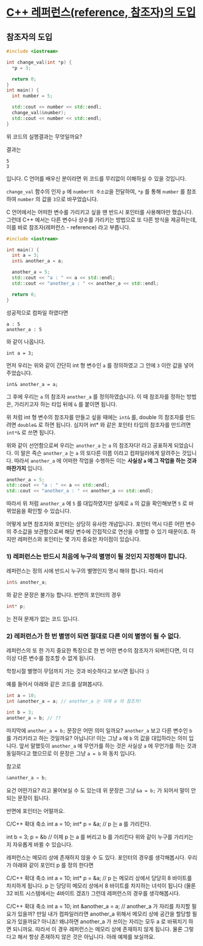 # [C++ 레퍼런스(reference, 참조자)의 도입](https://modoocode.com/141)

## 참조자의 도입

```C++
#include <iostream>

int change_val(int *p) {
  *p = 3;

  return 0;
}
int main() {
  int number = 5;

  std::cout << number << std::endl;
  change_val(&number);
  std::cout << number << std::endl;
}
```

위 코드의 실행결과는 무엇일까요?

결과는
```
5
3
```
입니다. C 언어를 배우신 분이라면 위 코드를 무리없이 이해하실 수 있을 것입니다.

`change_val` 함수의 인자 `p` 에 `number의 주소값`을 전달하여, `*p` 를 통해 `number` 를 참조하여 `number` 의 값을 `3`으로 바꾸었습니다.

C 언어에서는 어떠한 변수를 가리키고 싶을 땐 반드시 포인터를 사용해야만 했습니다. 그런데 C++ 에서는 다른 변수나 상수를 가리키는 방법으로 또 다른 방식을 제공하는데, 이를 바로 참조자(레퍼런스 - reference) 라고 부릅니다.


```C++
#include <iostream>

int main() {
  int a = 3;
  int& another_a = a;

  another_a = 5;
  std::cout << "a : " << a << std::endl;
  std::cout << "another_a : " << another_a << std::endl;

  return 0;
}
```

성공적으로 컴파일 하였다면
```
a : 5
another_a : 5
```
와 같이 나옵니다.

```
int a = 3;
```
먼저 우리는 위와 같이 간단히 int 형 변수인 `a` 를 정의하였고 그 안에 `3` 이란 값을 넣어주었습니다.

```
int& another_a = a;
```
그 후에 우리는 `a` 의 참조자 `another_a` 를 정의하였습니다. 이 때 참조자를 정하는 방법은, 가리키고자 하는 타입 뒤에 `&` 를 붙이면 됩니다.

위 처럼 int 형 변수의 참조자를 만들고 싶을 때에는 `int&` 를, double 의 참조자를 만드려면 `double&` 로 하면 됩니다. 심지어 int* 와 같은 포인터 타입의 참조자를 만드려면 `int*&` 로 쓰면 됩니다.

위와 같이 선언함으로써 우리는 `another_a` 는 `a` 의 참조자다! 라고 공표하게 되었습니다. 이 말은 즉슨 `another_a` 는 `a` 의 또다른 이름 이라고 컴파일러에게 알려주는 것입니다. 따라서 `another_a` 에 어떠한 작업을 수행하든 이는 **사실상 `a` 에 그 작업을 하는 것과 마찬가지** 입니다.

```C++
another_a = 5;
std::cout << "a : " << a << std::endl;
std::cout << "another_a : " << another_a << std::endl;
```
따라서 위 처럼 `another_a` 에 `5` 를 대입하였지만 실제로 `a` 의 값을 확인해보면 `5` 로 바뀌었음을 확인할 수 있습니다.

어떻게 보면 참조자와 포인터는 상당히 유사한 개념입니다. 포인터 역시 다른 어떤 변수의 주소값을 보관함으로써 해당 변수에 간접적으로 연산을 수행할 수 있기 때문이죠. 하지만 레퍼런스와 포인터는 몇 가지 중요한 차이점이 있습니다.

### 1) 레퍼런스는 반드시 처음에 누구의 별명이 될 것인지 지정해야 합니다.
레퍼런스는 정의 시에 반드시 누구의 별명인지 명시 해야 합니다. 따라서
```C++
int& another_a;
```
와 같은 문장은 불가능 합니다. 반면의 포인터의 경우
```C++
int* p;
```
는 전혀 문제가 없는 코드 입니다.

### 2) 레퍼런스가 한 번 별명이 되면 절대로 다른 이의 별명이 될 수 없다.
레퍼런스의 또 한 가지 중요한 특징으로 한 번 어떤 변수의 참조자가 되버린다면, 이 더이상 다른 변수를 참조할 수 없게 됩니다.

학창시절 별명이 무덤까지 가는 것과 비슷하다고 보시면 됩니다 :)

예를 들어서 아래와 같은 코드를 살펴봅시다. 
```C++
int a = 10;
int &another_a = a; // another_a 는 이제 a 의 참조자!

int b = 3;
another_a = b; // ?? 
```
마지막에 `another_a = b;` 문장은 어떤 의미 일까요? `another_a` 보고 다른 변수인 `b` 를 가리키라고 하는 것일까요? 아닙니다! 이는 그냥 `a` 에 `b` 의 값을 대입하라는 의미 입니다. 앞서 말했듯이 `another_a` 에 무언가를 하는 것은 사실상 `a` 에 무언가를 하는 것과 동일하다고 했으므로 이 문장은 그냥 `a = b` 와 동치 입니다.

참고로
```C++
&another_a = b;
```
요건 어떤가요? 라고 물어보실 수 도 있는데 위 문장은 그냥 `&a = b;` 가 되어서 말이 안되는 문장이 됩니다.

반면에 포인터는 어떨까요.

 C/C++ 확대 축소
int a = 10;
int* p = &a; // p 는 a 를 가리킨다.

int b = 3;
p = &b // 이제 p 는 a 를 버리고 b 를 가리킨다
위와 같이 누구를 가리키는지 자유롭게 바뀔 수 있습니다.

레퍼런스는 메모리 상에 존재하지 않을 수 도 있다.
포인터의 경우를 생각해봅시다. 우리가 아래와 같이 포인터 p 를 정의 한다면

 C/C++ 확대 축소
int a = 10;
int* p = &a;  // p 는 메모리 상에서 당당히 8 바이트를 차지하게 됩니다.
p 는 당당히 메모리 상에서 8 바이트를 차지하는 녀석이 됩니다 (물론 32 비트 시스템에서는 4바이트 겠죠!) 그런데 레퍼런스의 경우를 생각해봅시다.

 C/C++ 확대 축소
int a = 10;
int &another_a = a; // another_a 가 자리를 차지할 필요가 있을까?
만일 내가 컴파일러라면 another_a 위해서 메모리 상에 공간을 할당할 필요가 있을까요? 아니죠! 왜냐하면 another_a 가 쓰이는 자리는 모두 a 로 바꿔치기 하면 되니까요. 따라서 이 경우 레퍼런스는 메모리 상에 존재하지 않게 됩니다. 물론 그렇다고 해서 항상 존재하지 않은 것은 아닙니다. 아래 예제를 보실까요.

